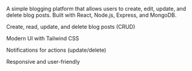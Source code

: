A simple blogging platform that allows users to create, edit, update, and delete blog posts. Built with React, Node.js, Express, and MongoDB.

Create, read, update, and delete blog posts (CRUD)

Modern UI with Tailwind CSS

Notifications for actions (update/delete)

Responsive and user-friendly


